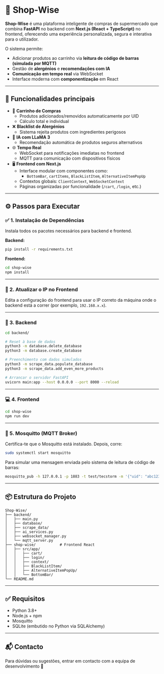 # 🛒 Shop-Wise

**Shop-Wise** é uma plataforma inteligente de compras de supermercado que combina **FastAPI** no backend com **Next.js (React + TypeScript)** no frontend, oferecendo uma experiência personalizada, segura e interativa para o utilizador.

O sistema permite:

- Adicionar produtos ao carrinho via **leitura de código de barras (simulada por MQTT)**
- Gestão de **alergénios** e **recomendações com IA**
- **Comunicação em tempo real** via WebSocket
- Interface moderna com **componentização** em React

---

## 🎯 Funcionalidades principais

- 🛒 **Carrinho de Compras**
  - Produtos adicionados/removidos automaticamente por UID
  - Cálculo total e individual
- ❌ **Blacklist de Alergénios**
  - Sistema rejeita produtos com ingredientes perigosos
- 🤖 **IA com LLaMA 3**
  - Recomendação automática de produtos seguros alternativos
- 🌐 **Tempo Real**
  - WebSocket para notificações imediatas no frontend
  - MQTT para comunicação com dispositivos físicos
- 🖥️ **Frontend com Next.js**
  - Interface modular com componentes como:
    - `BottomBar`, `cartItems`, `BlackListItem`, `AlternativeItemPopUp`
  - Contextos globais: `ClientContext`, `WebSocketContext`
  - Páginas organizadas por funcionalidade (`/cart`, `/login`, etc.)

---

## ⚙️ Passos para Executar

### ✅ 1. Instalação de Dependências

Instala todos os pacotes necessários para backend e frontend.

**Backend:**
```bash
pip install -r requirements.txt
```

**Frontend:**
```bash
cd shop-wise
npm install
```

---

### 📝 2. Atualizar o IP no Frontend

Edita a configuração do frontend para usar o IP correto da máquina onde o backend está a correr (por exemplo, `192.168.x.x`).

---

### 🚀 3. Backend

```bash
cd backend/

# Reset à base de dados
python3 -m database.delete_database
python3 -m database.create_database

# Preenchimento com dados simulados
python3 -m scrape_data.populate_database
python3 -m scrape_data.add_even_more_products

# Arrancar o servidor FastAPI
uvicorn main:app --host 0.0.0.0 --port 8000 --reload
```

---

### 💻 4. Frontend

```bash
cd shop-wise
npm run dev
```

---

### 📡 5. Mosquitto (MQTT Broker)

Certifica-te que o Mosquitto está instalado. Depois, corre:

```bash
sudo systemctl start mosquitto
```

Para simular uma mensagem enviada pelo sistema de leitura de código de barras:

```bash
mosquitto_pub -h 127.0.0.1 -p 1883 -t test/tecstorm -m '{"uid": "abc123", "barcode": "8436048963861"}'
```

---

## 📦 Estrutura do Projeto

```
Shop-Wise/
├── backend/
│   ├── main.py
│   ├── database/
│   ├── scrape_data/
│   ├── ai_services.py
│   ├── websocket_manager.py
│   └── mqtt_server.py
├── shop-wise/           # Frontend React
│   ├── src/app/
│   │   ├── cart/
│   │   ├── login/
│   │   ├── context/
│   │   ├── BlackListItem/
│   │   ├── AlternativeItemPopUp/
│   │   └── BottomBar/
└── README.md
```

---

## ✅ Requisitos

- Python 3.8+
- Node.js + npm
- Mosquitto
- SQLite (embutido no Python via SQLAlchemy)

---

## 📬 Contacto

Para dúvidas ou sugestões, entrar em contacto com a equipa de desenvolvimento 🚀